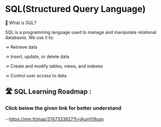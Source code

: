 # SQL(Structured Query Language)
🧠 What is SQL?

SQL is a programming language used to manage and manipulate relational databases. We use it to:

  -> Retrieve data

  -> Insert, update, or delete data

  -> Create and modify tables, views, and indexes

  -> Control user access to data

## 🛣️ SQL Learning Roadmap :

### Click below the given link for better understand

--https://mm.tt/map/3767333927?t=jAumYj9uqy

